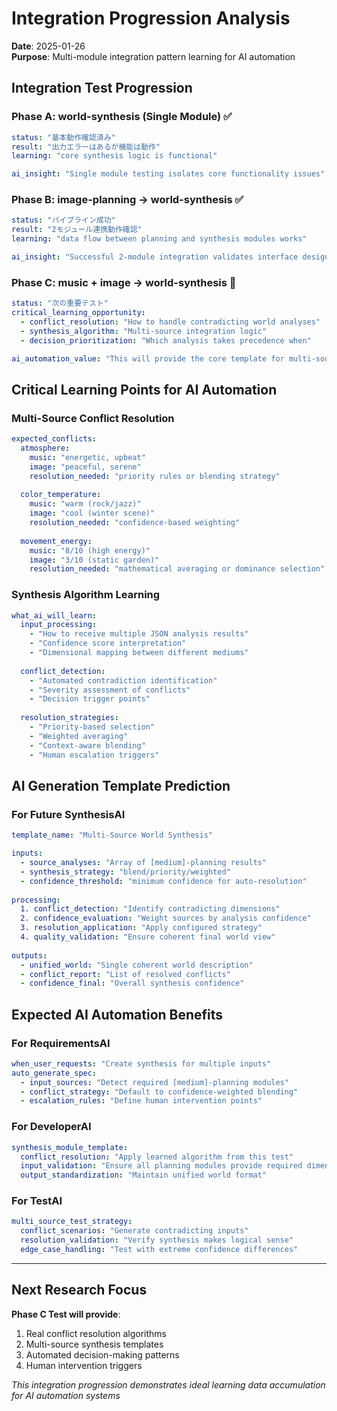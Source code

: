 # Integration Progression Analysis

**Date**: 2025-01-26  
**Purpose**: Multi-module integration pattern learning for AI automation

## Integration Test Progression

### Phase A: world-synthesis (Single Module) ✅
```yaml
status: "基本動作確認済み"
result: "出力エラーはあるが機能は動作"
learning: "core synthesis logic is functional"

ai_insight: "Single module testing isolates core functionality issues"
```

### Phase B: image-planning → world-synthesis ✅
```yaml
status: "パイプライン成功"
result: "2モジュール連携動作確認"
learning: "data flow between planning and synthesis modules works"

ai_insight: "Successful 2-module integration validates interface design"
```

### Phase C: music + image → world-synthesis 🔄
```yaml
status: "次の重要テスト"
critical_learning_opportunity:
  - conflict_resolution: "How to handle contradicting world analyses"
  - synthesis_algorithm: "Multi-source integration logic"
  - decision_prioritization: "Which analysis takes precedence when"

ai_automation_value: "This will provide the core template for multi-source synthesis"
```

## Critical Learning Points for AI Automation

### Multi-Source Conflict Resolution
```yaml
expected_conflicts:
  atmosphere:
    music: "energetic, upbeat"
    image: "peaceful, serene"
    resolution_needed: "priority rules or blending strategy"
    
  color_temperature:
    music: "warm (rock/jazz)"
    image: "cool (winter scene)"
    resolution_needed: "confidence-based weighting"
    
  movement_energy:
    music: "8/10 (high energy)"
    image: "3/10 (static garden)"
    resolution_needed: "mathematical averaging or dominance selection"
```

### Synthesis Algorithm Learning
```yaml
what_ai_will_learn:
  input_processing:
    - "How to receive multiple JSON analysis results"
    - "Confidence score interpretation"
    - "Dimensional mapping between different mediums"
    
  conflict_detection:
    - "Automated contradiction identification"
    - "Severity assessment of conflicts"
    - "Decision trigger points"
    
  resolution_strategies:
    - "Priority-based selection"
    - "Weighted averaging"
    - "Context-aware blending"
    - "Human escalation triggers"
```

## AI Generation Template Prediction

### For Future SynthesisAI
```yaml
template_name: "Multi-Source World Synthesis"

inputs:
  - source_analyses: "Array of [medium]-planning results"
  - synthesis_strategy: "blend/priority/weighted"
  - confidence_threshold: "minimum confidence for auto-resolution"
  
processing:
  1. conflict_detection: "Identify contradicting dimensions"
  2. confidence_evaluation: "Weight sources by analysis confidence"
  3. resolution_application: "Apply configured strategy"
  4. quality_validation: "Ensure coherent final world view"
  
outputs:
  - unified_world: "Single coherent world description"
  - conflict_report: "List of resolved conflicts"
  - confidence_final: "Overall synthesis confidence"
```

## Expected AI Automation Benefits

### For RequirementsAI
```yaml
when_user_requests: "Create synthesis for multiple inputs"
auto_generate_spec:
  - input_sources: "Detect required [medium]-planning modules"
  - conflict_strategy: "Default to confidence-weighted blending"
  - escalation_rules: "Define human intervention points"
```

### For DeveloperAI  
```yaml
synthesis_module_template:
  conflict_resolution: "Apply learned algorithm from this test"
  input_validation: "Ensure all planning modules provide required dimensions"
  output_standardization: "Maintain unified world format"
```

### For TestAI
```yaml
multi_source_test_strategy:
  conflict_scenarios: "Generate contradicting inputs"
  resolution_validation: "Verify synthesis makes logical sense" 
  edge_case_handling: "Test with extreme confidence differences"
```

---

## Next Research Focus

**Phase C Test will provide**:
1. Real conflict resolution algorithms
2. Multi-source synthesis templates  
3. Automated decision-making patterns
4. Human intervention triggers

*This integration progression demonstrates ideal learning data accumulation for AI automation systems*
